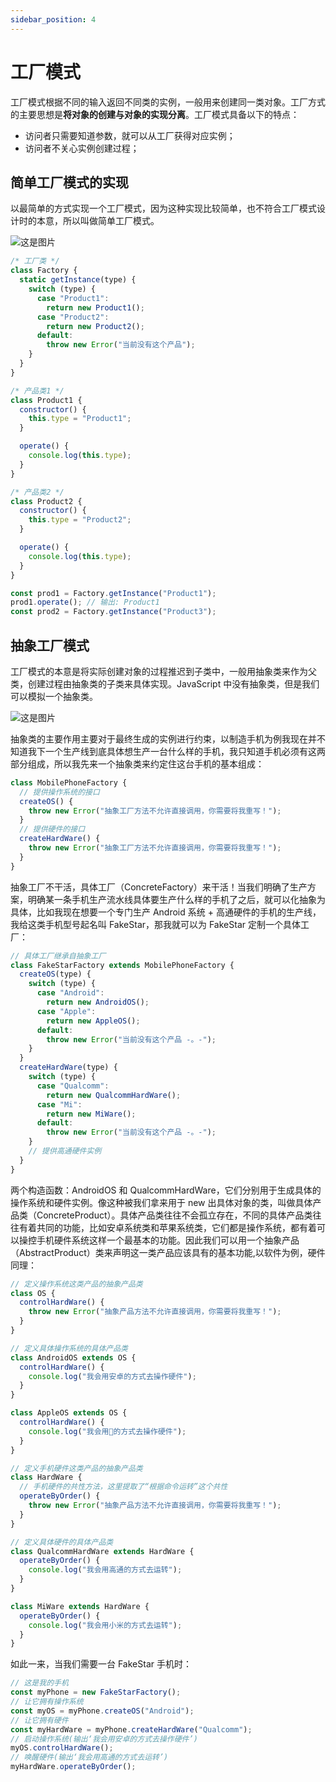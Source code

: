 ```yaml
---
sidebar_position: 4
---
```


# 工厂模式

工厂模式根据不同的输入返回不同类的实例，一般用来创建同一类对象。工厂方式的主要思想是**将对象的创建与对象的实现分离**。工厂模式具备以下的特点：

- 访问者只需要知道参数，就可以从工厂获得对应实例；
- 访问者不关心实例创建过程；

## 简单工厂模式的实现

以最简单的方式实现一个工厂模式，因为这种实现比较简单，也不符合工厂模式设计时的本意，所以叫做简单工厂模式。

![这是图片](/img/factory.png "Magic Gardens")

```javascript
/* 工厂类 */
class Factory {
  static getInstance(type) {
    switch (type) {
      case "Product1":
        return new Product1();
      case "Product2":
        return new Product2();
      default:
        throw new Error("当前没有这个产品");
    }
  }
}

/* 产品类1 */
class Product1 {
  constructor() {
    this.type = "Product1";
  }

  operate() {
    console.log(this.type);
  }
}

/* 产品类2 */
class Product2 {
  constructor() {
    this.type = "Product2";
  }

  operate() {
    console.log(this.type);
  }
}

const prod1 = Factory.getInstance("Product1");
prod1.operate(); // 输出: Product1
const prod2 = Factory.getInstance("Product3");
```

## 抽象工厂模式

工厂模式的本意是将实际创建对象的过程推迟到子类中，一般用抽象类来作为父类，创建过程由抽象类的子类来具体实现。JavaScript 中没有抽象类，但是我们可以模拟一个抽象类。

![这是图片](/img/abstract_factory.png "Magic Gardens")

抽象类的主要作用主要对于最终生成的实例进行约束，以制造手机为例我现在并不知道我下一个生产线到底具体想生产一台什么样的手机，我只知道手机必须有这两部分组成，所以我先来一个抽象类来约定住这台手机的基本组成：

```javascript
class MobilePhoneFactory {
  // 提供操作系统的接口
  createOS() {
    throw new Error("抽象工厂方法不允许直接调用，你需要将我重写！");
  }
  // 提供硬件的接口
  createHardWare() {
    throw new Error("抽象工厂方法不允许直接调用，你需要将我重写！");
  }
}
```

抽象工厂不干活，具体工厂（ConcreteFactory）来干活！当我们明确了生产方案，明确某一条手机生产流水线具体要生产什么样的手机了之后，就可以化抽象为具体，比如我现在想要一个专门生产 Android 系统 + 高通硬件的手机的生产线，我给这类手机型号起名叫 FakeStar，那我就可以为 FakeStar 定制一个具体工厂：

```javascript
// 具体工厂继承自抽象工厂
class FakeStarFactory extends MobilePhoneFactory {
  createOS(type) {
    switch (type) {
      case "Android":
        return new AndroidOS();
      case "Apple":
        return new AppleOS();
      default:
        throw new Error("当前没有这个产品 -。-");
    }
  }
  createHardWare(type) {
    switch (type) {
      case "Qualcomm":
        return new QualcommHardWare();
      case "Mi":
        return new MiWare();
      default:
        throw new Error("当前没有这个产品 -。-");
    }
    // 提供高通硬件实例
  }
}
```

两个构造函数：AndroidOS 和 QualcommHardWare，它们分别用于生成具体的操作系统和硬件实例。像这种被我们拿来用于 new 出具体对象的类，叫做具体产品类（ConcreteProduct）。具体产品类往往不会孤立存在，不同的具体产品类往往有着共同的功能，比如安卓系统类和苹果系统类，它们都是操作系统，都有着可以操控手机硬件系统这样一个最基本的功能。因此我们可以用一个抽象产品（AbstractProduct）类来声明这一类产品应该具有的基本功能,以软件为例，硬件同理：

```javascript
// 定义操作系统这类产品的抽象产品类
class OS {
  controlHardWare() {
    throw new Error("抽象产品方法不允许直接调用，你需要将我重写！");
  }
}

// 定义具体操作系统的具体产品类
class AndroidOS extends OS {
  controlHardWare() {
    console.log("我会用安卓的方式去操作硬件");
  }
}

class AppleOS extends OS {
  controlHardWare() {
    console.log("我会用🍎的方式去操作硬件");
  }
}

// 定义手机硬件这类产品的抽象产品类
class HardWare {
  // 手机硬件的共性方法，这里提取了“根据命令运转”这个共性
  operateByOrder() {
    throw new Error("抽象产品方法不允许直接调用，你需要将我重写！");
  }
}

// 定义具体硬件的具体产品类
class QualcommHardWare extends HardWare {
  operateByOrder() {
    console.log("我会用高通的方式去运转");
  }
}

class MiWare extends HardWare {
  operateByOrder() {
    console.log("我会用小米的方式去运转");
  }
}
```

如此一来，当我们需要一台 FakeStar 手机时：

```javascript
// 这是我的手机
const myPhone = new FakeStarFactory();
// 让它拥有操作系统
const myOS = myPhone.createOS("Android");
// 让它拥有硬件
const myHardWare = myPhone.createHardWare("Qualcomm");
// 启动操作系统(输出‘我会用安卓的方式去操作硬件’)
myOS.controlHardWare();
// 唤醒硬件(输出‘我会用高通的方式去运转’)
myHardWare.operateByOrder();
```
